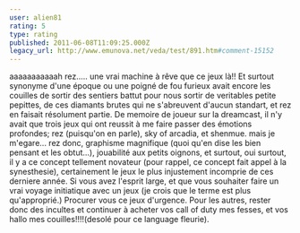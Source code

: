 ```yaml
---
user: alien81
rating: 5
type: rating
published: 2011-06-08T11:09:25.000Z
legacy_url: http://www.emunova.net/veda/test/891.htm#comment-15152
---
```

aaaaaaaaaaah rez..... une vrai machine à rêve que ce jeux là!! Et surtout synonyme d'une époque ou une poigné de fou furieux avait encore les couilles de sortir des sentiers battut pour nous sortir de veritables petite pepittes, de ces diamants brutes qui ne s'abreuvent d'aucun standart, et rez en faisait résolument partie. De memoire de joueur sur la dreamcast, il n'y avait que trois jeux qui ont reussit à me faire passer des émotions profondes; rez (puisqu'on en parle), sky of arcadia, et shenmue. mais je m'egare... rez donc, graphisme magnifique (quoi qu'en dise les bien pensant et les obtut...), jouabilité aux petits oignons, et surtout, oui surtout, il y a ce concept tellement novateur (pour rappel, ce concept fait appel à la synesthesie), certainement le jeux le plus injustement incomprie de ces derniere année. Si vous avez l'esprit large, et que vous souhaiter faire un vrai voyage initiatique avec un jeux (je crois que le terme est plus qu'approprié.) Procurer vous ce jeux d'urgence. Pour les autres, rester donc des incultes et continuer à acheter vos call of duty mes fesses, et vos hallo mes couilles!!!!(desolé pour ce language fleurie).